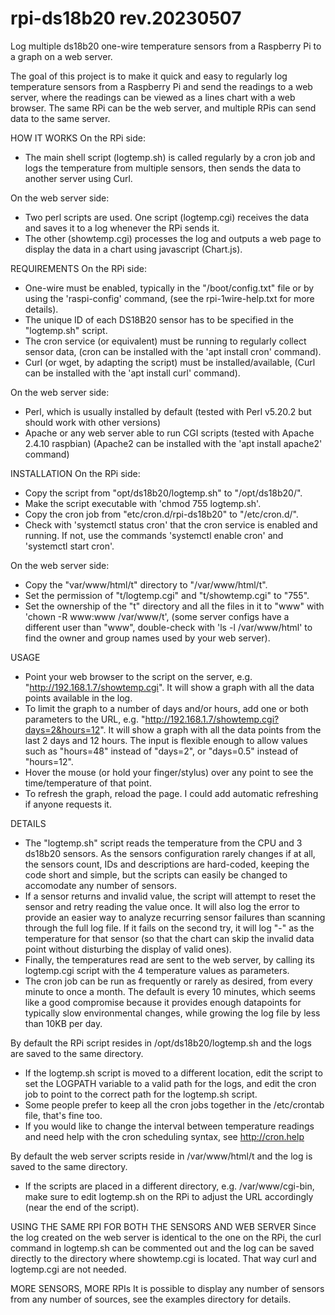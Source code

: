 # rpi-ds18b20 rev.20230507
Log multiple ds18b20 one-wire temperature sensors from a Raspberry Pi to a graph on a web server.

The goal of this project is to make it quick and easy to regularly log temperature sensors from a Raspberry Pi and send the readings to a web server, where the readings can be viewed as a lines chart with a web browser. 
The same RPi can be the web server, and multiple RPis can send data to the same server.

HOW IT WORKS
On the RPi side:
- The main shell script (logtemp.sh) is called regularly by a cron job and logs the temperature from multiple sensors, then sends the data to another server using Curl.

On the web server side:
- Two perl scripts are used. One script (logtemp.cgi) receives the data and saves it to a log whenever the RPi sends it.
- The other (showtemp.cgi) processes the log and outputs a web page to display the data in a chart using javascript (Chart.js).

REQUIREMENTS
On the RPi side:
- One-wire must be enabled, typically in the "/boot/config.txt" file or by using the 'raspi-config' command,
  (see the rpi-1wire-help.txt for more details).
- The unique ID of each DS18B20 sensor has to be specified in the "logtemp.sh" script.
- The cron service (or equivalent) must be running to regularly collect sensor data,
  (cron can be installed with the 'apt install cron' command).
- Curl (or wget, by adapting the script) must be installed/available,
  (Curl can be installed with the 'apt install curl' command).

On the web server side:
- Perl, which is usually installed by default (tested with Perl v5.20.2 but should work with other versions)
- Apache or any web server able to run CGI scripts (tested with Apache 2.4.10 raspbian)
  (Apache2 can be installed with the 'apt install apache2' command)

INSTALLATION
On the RPi side:
- Copy the script from "opt/ds18b20/logtemp.sh" to "/opt/ds18b20/".
- Make the script executable with 'chmod 755 logtemp.sh'.
- Copy the cron job from "etc/cron.d/rpi-ds18b20" to "/etc/cron.d/".
- Check with 'systemctl status cron' that the cron service is enabled and running.
  If not, use the commands 'systemctl enable cron' and 'systemctl start cron'.

On the web server side:
- Copy the "var/www/html/t" directory to "/var/www/html/t".
- Set the permission of "t/logtemp.cgi" and "t/showtemp.cgi" to "755".
- Set the ownership of the "t" directory and all the files in it to "www" with 'chown -R www:www /var/www/t',
  (some server configs have a different user than "www", double-check with 'ls -l /var/www/html' to find the owner and group names used by your web server).

USAGE
- Point your web browser to the script on the server, e.g. "http://192.168.1.7/showtemp.cgi".
  It will show a graph with all the data points available in the log.
- To limit the graph to a number of days and/or hours, add one or both parameters to the URL,
  e.g. "http://192.168.1.7/showtemp.cgi?days=2&hours=12".
  It will show a graph with all the data points from the last 2 days and 12 hours.
  The input is flexible enough to allow values such as "hours=48" instead of "days=2", or "days=0.5" instead of "hours=12".
- Hover the mouse (or hold your finger/stylus) over any point to see the time/temperature of that point.
- To refresh the graph, reload the page. I could add automatic refreshing if anyone requests it.

DETAILS
- The "logtemp.sh" script reads the temperature from the CPU and 3 ds18b20 sensors. As the sensors configuration rarely changes if at all, the sensors count, IDs and descriptions are hard-coded, keeping the code short and simple, but the scripts can easily be changed to accomodate any number of sensors.
- If a sensor returns and invalid value, the script will attempt to reset the sensor and retry reading the value once. It will also log the error to provide an easier way to analyze recurring sensor failures than scanning through the full log file. If it fails on the second try, it will log "-" as the temperature for that sensor (so that the chart can skip the invalid data point without disturbing the display of valid ones).
- Finally, the temperatures read are sent to the web server, by calling its logtemp.cgi script with the 4 temperature values as parameters.
- The cron job can be run as frequently or rarely as desired, from every minute to once a month. The default is every 10 minutes, which seems like a good compromise because it provides enough datapoints for typically slow environmental changes, while growing the log file by less than 10KB per day.

By default the RPi script resides in /opt/ds18b20/logtemp.sh and the logs are saved to the same directory. 
- If the logtemp.sh script is moved to a different location, edit the script to set the LOGPATH variable to a valid path for the logs, and edit the cron job to point to the correct path for the logtemp.sh script.
- Some people prefer to keep all the cron jobs together in the /etc/crontab file, that's fine too.
- If you would like to change the interval between temperature readings and need help with the cron scheduling syntax, see http://cron.help

By default the web server scripts reside in /var/www/html/t and the log is saved to the same directory.
- If the scripts are placed in a different directory, e.g. /var/www/cgi-bin, make sure to edit logtemp.sh on the RPi to adjust the URL accordingly (near the end of the script).

USING THE SAME RPI FOR BOTH THE SENSORS AND WEB SERVER
Since the log created on the web server is identical to the one on the RPi, the curl command in logtemp.sh can be commented out and the log can be saved directly to the directory where showtemp.cgi is located. That way curl and logtemp.cgi are not needed.

MORE SENSORS, MORE RPIs
It is possible to display any number of sensors from any number of sources, see the examples directory for details.

